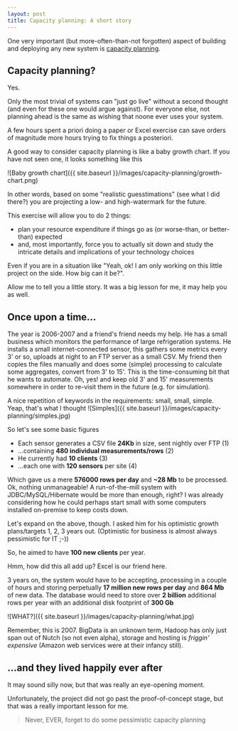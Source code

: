 ```yaml
---
layout: post
title: Capacity planning: A short story
---
```


One very important (but more-often-than-not forgotten) aspect of building and deploying any new system is [capacity planning][1].

## Capacity planning? 

Yes. 

Only the most trivial of systems can "just go live" without a second thought (and even for these one would argue against).
For everyone else, not planning ahead is the same as wishing that noone ever uses your system.

A few hours spent a priori doing a paper or Excel exercise can save orders of magnitude more hours trying to fix things a posteriori. 
 
A good way to consider capacity planning is like a baby growth chart.
If you have not seen one, it looks something like this

![Baby growth chart]({{ site.baseurl }}/images/capacity-planning/growth-chart.png)

In other words, based on some "realistic guesstimations" (see what I did there?) you are projecting a low- and high-watermark 
for the future. 

This exercise will allow you to do 2 things:

* plan your resource expenditure if things go as (or worse-than, or better-than) expected
* and, most importantly, force you to actually sit down and study the intricate details and implications of your technology choices 

Even if you are in a situation like "Yeah, ok! I am only working on this little project on the side. How big can it be?".

Allow me to tell you a little story. It was a big lesson for me, it may help you as well. 

## Once upon a time...

The year is 2006-2007 and a friend's friend needs my help.
He has a small business which monitors the performance of large refrigeration systems. 
He installs a small internet-connected sensor, this gathers some metrics every 3' or so, uploads at night to an FTP server as a small CSV. 
My friend then copies the files manually and does some (simple) processing to calculate some aggregates, convert from 3' to 15'. 
This is the time-consuming bit that he wants to automate. 
Oh, yes! and keep old 3' and 15' measurements somewhere in order to re-visit them in the future (e.g. for simulation).  

A nice repetition of keywords in the requirements: small, small, simple.
Yeap, that's what I thought
![Simples]({{ site.baseurl }}/images/capacity-planning/simples.jpg)

So let's see some basic figures

* Each sensor generates a CSV file **24Kb** in size, sent nightly over FTP (1)
* ...containing **480 individual measurements/rows** (2)
* He currently had **10 clients** (3)
* ...each one with **120 sensors** per site (4)

Which gave us a mere **576000 rows per day** and **~28 Mb** to be processed.
Ok, nothing unmanageable! A run-of-the-mill system with JDBC/MySQL/Hibernate would be more than enough, right?
I was already considering how he could perhaps start small with some computers installed on-premise to keep costs down.
 
Let's expand on the above, though. I asked him for his optimistic growth plans/targets 1, 2, 3 years out.
(Optimistic for business is almost always pessimistic for IT ;-)) 

So, he aimed to have **100 new clients** per year. 

Hmm, how did this all add up?
Excel is our friend here. 

3 years on, the system would have to be accepting, processing in a couple of hours and storing perpetually **17 million new rows per day** and **864 Mb** of new data.
The database would need to store over **2 billion** additional rows per year with an additional disk footprint of **300 Gb** 

![WHAT?]({{ site.baseurl }}/images/capacity-planning/what.jpg)

Remember, this is 2007. 
BigData is an unknown term, Hadoop has only just span out of Nutch (so not even alpha), storage and hosting is *friggin' expensive* (Amazon web services were at their infancy still).

## ...and they lived happily ever after

It may sound silly now, but that was really an eye-opening moment.
 
Unfortunately, the project did not go past the proof-of-concept stage, but that was a really important lesson for me.

  > Never, EVER, forget to do some pessimistic capacity planning



   [1]: https://en.wikipedia.org/wiki/Capacity_planning